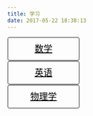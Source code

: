 ```yaml
---
title: 学习
date: 2017-05-22 18:38:13
---
```

<a class="btn" href="https://yasuoo.org/tags/数学" target="_self">数学</a>
<a class="btn" href="https://yasuoo.org/tags/英语" target="_self">英语</a>
<a class="btn" href="https://yasuoo.org/tags/物理学" target="_self">物理学</a>
<style type="text/css">
.btn {
  display: block;
  width: 160px;
  height: 50px;
  line-height: 50px;
  font-size: 20px;
  color: black;
  text-align: center;
  border: 2px solid rgba(0,0,0,0.5);
  -webkit-border-radius: 5px;
  border-radius: 5px;
  background: rgba(255,255,0,0);
}
.btn:hover {
  background: rgba(0,0,0,0.5);
  color: black;
}
</style>